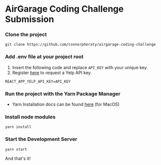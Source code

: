# AirGarage Coding Challenge Submission

### Clone the project 
`git clone https://github.com/connorpheraty/airgarage-coding-challenge`

### Add .env file at your project root
1. Insert the following code and replace `API_KEY` with your unique key.
2. Register [here](https://www.yelp.com/fusion) to request a Yelp API key.
```
REACT_APP_YELP_API_KEY=API_KEY
```

### Run the project with the Yarn Package Manager
- Yarn Installation docs can be found [here](https://classic.yarnpkg.com/en/docs/install/#mac-stable) (for MacOS)

### Install node modules
`yarn install`

### Start the Development Server
`yarn start`

And that's it!
